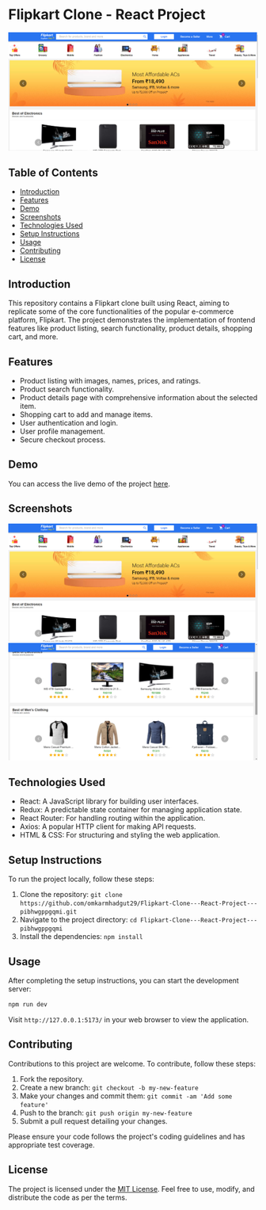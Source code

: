 # Flipkart Clone - React Project

![Flipkart Clone](./public/assets/ProjectImages/Home.png)

## Table of Contents

-   [Introduction](#introduction)
-   [Features](#features)
-   [Demo](#demo)
-   [Screenshots](#screenshots)
-   [Technologies Used](#technologies-used)
-   [Setup Instructions](#setup-instructions)
-   [Usage](#usage)
-   [Contributing](#contributing)
-   [License](#license)

## Introduction

This repository contains a Flipkart clone built using React, aiming to replicate some of the core functionalities of the popular e-commerce platform, Flipkart. The project demonstrates the implementation of frontend features like product listing, search functionality, product details, shopping cart, and more.

## Features

-   Product listing with images, names, prices, and ratings.
-   Product search functionality.
-   Product details page with comprehensive information about the selected item.
-   Shopping cart to add and manage items.
-   User authentication and login.
-   User profile management.
-   Secure checkout process.

## Demo

You can access the live demo of the project [here](https://flipkart-clone-1029.netlify.app/).

## Screenshots

![Screenshot 1](./public/assets/ProjectImages/Home.png)
![Screenshot 2](./public/assets/ProjectImages/image.png)

## Technologies Used

-   React: A JavaScript library for building user interfaces.
-   Redux: A predictable state container for managing application state.
-   React Router: For handling routing within the application.
-   Axios: A popular HTTP client for making API requests.
-   HTML & CSS: For structuring and styling the web application.

## Setup Instructions

To run the project locally, follow these steps:

1. Clone the repository: `git clone https://github.com/omkarmhadgut29/Flipkart-Clone---React-Project---pibhwgppgqmi.git`
2. Navigate to the project directory: `cd Flipkart-Clone---React-Project---pibhwgppgqmi`
3. Install the dependencies: `npm install`

## Usage

After completing the setup instructions, you can start the development server:

```bash
npm run dev
```

Visit `http://127.0.0.1:5173/` in your web browser to view the application.

## Contributing

Contributions to this project are welcome. To contribute, follow these steps:

1. Fork the repository.
2. Create a new branch: `git checkout -b my-new-feature`
3. Make your changes and commit them: `git commit -am 'Add some feature'`
4. Push to the branch: `git push origin my-new-feature`
5. Submit a pull request detailing your changes.

Please ensure your code follows the project's coding guidelines and has appropriate test coverage.

## License

The project is licensed under the [MIT License](LICENSE). Feel free to use, modify, and distribute the code as per the terms.
